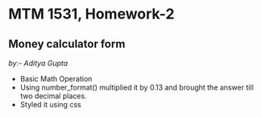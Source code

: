 # MTM 1531, Homework-2
## Money calculator form
*by:- Aditya Gupta*

- Basic Math Operation
- Using number_format() multiplied it by 0.13 and brought the answer till two decimal places.
- Styled it using css

